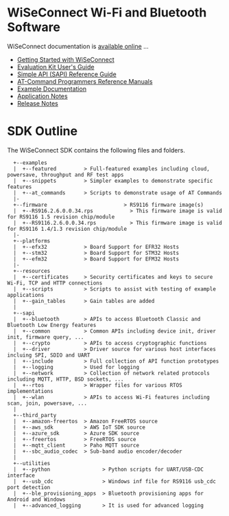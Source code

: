 # WiSeConnect Wi-Fi and Bluetooth Software

WiSeConnect documentation is [available online](http://docs.silabs.com/rs9116-wiseconnect/latest/wifibt-wc-overview/) ...

- [Getting Started with WiSeConnect](http://docs.silabs.com/rs9116-wiseconnect/latest/wifibt-wc-overview/)
- [Evaluation Kit User's Guide](http://docs.silabs.com/rs9116-wiseconnect/latest/wifibt-rs9116x-evk/) 
- [Simple API (SAPI) Reference Guide](http://docs.silabs.com/rs9116-wiseconnect/latest/wifibt-wc-sapi-reference/)
- [AT-Command Programmers Reference Manuals](http://docs.silabs.com/rs9116-wiseconnect/latest/wifibt-wc-programming-reference-manuals/)
- [Example Documentation](http://docs.silabs.com/rs9116-wiseconnect/latest/wifibt-wc-example-applications-overview/)
- [Application Notes](http://docs.silabs.com/rs9116-wiseconnect/latest/wifibt-wc-application-notes/)
- [Release Notes](http://docs.silabs.com/rs9116-wiseconnect/latest/wifibt-wc-release-notes/)

# SDK Outline
The WiSeConnect SDK contains the following files and folders.

```
  +--examples
  |  +--featured         > Full-featured examples including cloud, powersave, throughput and RF test apps 
  |  +--snippets         > Simpler examples to demonstrate specific features
  |  +--at_commands      > Scripts to demonstrate usage of AT Commands  
  |-   
  +--firmware                         > RS9116 firmware image(s)
  |  +--RS916.2.6.0.0.34.rps            > This firmware image is valid for RS9116 1.5 revision chip/module
  |  +--RS9116.2.6.0.0.34.rps           > This firmware image is valid for RS9116 1.4/1.3 revision chip/module
  |-   
  +--platforms            
  |  +--efx32            > Board Support for EFR32 Hosts
  |  +--stm32            > Board Support for STM32 Hosts
  |  +--efm32            > Board Support for EFM32 Hosts
  |-   
  +--resources   
  |  +--certificates     > Security certificates and keys to secure Wi-Fi, TCP and HTTP connections 
  |  +--scripts          > Scripts to assist with testing of example applications
  |  +--gain_tables      > Gain tables are added
  |
  +--sapi                
  |  +--bluetooth        > APIs to access Bluetooth Classic and Bluetooth Low Energy features
  |  +--common           > Common APIs including device init, driver init, firmware query, ...
  |  +--crypto           > APIs to access cryptographic functions
  |  +--driver           > Driver source for various host interfaces incluing SPI, SDIO and UART
  |  +--include          > Full collection of API function prototypes
  |  +--logging          > Used for logging
  |  +--network          > Collection of network related protocols including MQTT, HTTP, BSD sockets, ...
  |  +--rtos             > Wrapper files for various RTOS implementations
  |  +--wlan             > APIs to access Wi-Fi features including scan, join, powersave, ...
  |
  +--third_party
  |  +--amazon-freertos  > Amazon FreeRTOS source
  |  +--aws_sdk          > AWS IoT SDK source
  |  +--azure_sdk        > Azure SDK source
  |  +--freertos         > FreeRTOS source
  |  +--mqtt_client      > Paho MQTT source
  |  +--sbc_audio_codec  > Sub-band audio encoder/decoder
  |
  +--utilities           
  |  +--python                 > Python scripts for UART/USB-CDC interface
  |  +--usb_cdc                > Windows inf file for RS9116 usb_cdc port detection
  |  +--ble_provisioning_apps  > Bluetooth provisioning apps for Android and Windows
  |  +--advanced_logging       > It is used for advanced logging
```
